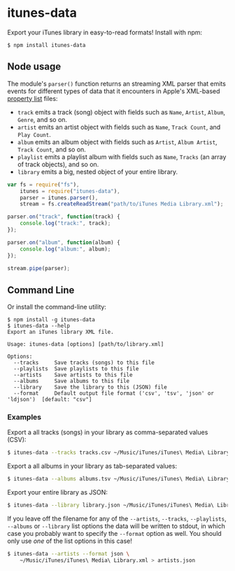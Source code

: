 # itunes-data

Export your iTunes library in easy-to-read formats! Install with npm:

```
$ npm install itunes-data
```

## Node usage
The module's `parser()` function returns an streaming XML parser that emits
events for different types of data that it encounters in Apple's XML-based
[property list](http://en.wikipedia.org/wiki/Property_list) files:

* `track` emits a track (song) object with fields such as `Name`, `Artist`, `Album`, `Genre`, and so on.
* `artist` emits an artist object with fields such as `Name`, `Track Count`, and `Play Count`.
* `album` emits an album object with fields such as `Artist`, `Album Artist`, `Track Count`, and so on.
* `playlist` emits a playlist album with fields such as `Name`, `Tracks` (an array of track objects), and so on.
* `library` emits a big, nested object of your entire library.

```js
var fs = require("fs"),
    itunes = require("itunes-data"),
    parser = itunes.parser(),
    stream = fs.createReadStream("path/to/iTunes Media Library.xml");

parser.on("track", function(track) {
    console.log("track:", track);
});

parser.on("album", function(album) {
    console.log("album:", album);
});

stream.pipe(parser);
```

## Command Line
Or install the command-line utility:

```
$ npm install -g itunes-data
$ itunes-data --help
Export an iTunes library XML file.

Usage: itunes-data [options] [path/to/library.xml]

Options:
  --tracks     Save tracks (songs) to this file
  --playlists  Save playlists to this file
  --artists    Save artists to this file
  --albums     Save albums to this file
  --library    Save the library to this (JSON) file
  --format     Default output file format ('csv', 'tsv', 'json' or 'ldjson')  [default: "csv"]
```

### Examples
Export a all tracks (songs) in your library as comma-separated values (CSV):

```sh
$ itunes-data --tracks tracks.csv ~/Music/iTunes/iTunes\ Media\ Library.xml
```

Export a all albums in your library as tab-separated values:

```sh
$ itunes-data --albums albums.tsv ~/Music/iTunes/iTunes\ Media\ Library.xml
```

Export your entire library as JSON:

```sh
$ itunes-data --library library.json ~/Music/iTunes/iTunes\ Media\ Library.xml
```

If you leave off the filename for any of the `--artists`, `--tracks`,
`--playlists`, `--albums` or `--library` list options the data will be written
to stdout, in which case you probably want to specify the `--format` option as
well. You should only use *one* of the list options in this case! 

```sh
$ itunes-data --artists --format json \
    ~/Music/iTunes/iTunes\ Media\ Library.xml > artists.json
```
